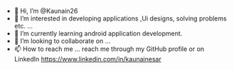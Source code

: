 - 👋 Hi, I’m @Kaunain26
- 👀 I’m interested in developing applications ,Ui designs, solving problems etc. ...
- 🌱 I’m currently learning android application development.
- 💞️ I’m looking to collaborate on ...
- 📫 How to reach me ... reach me through my GitHub profile or on LinkedIn https://www.linkedin.com/in/kaunainesar

<!---
Kaunain26/Kaunain26 is a ✨ special ✨ repository because its `README.md` (this file) appears on your GitHub profile.
You can click the Preview link to take a look at your changes.
--->
